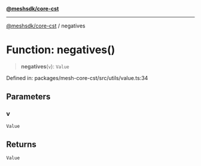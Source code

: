 [**@meshsdk/core-cst**](../README.md)

***

[@meshsdk/core-cst](../globals.md) / negatives

# Function: negatives()

> **negatives**(`v`): `Value`

Defined in: packages/mesh-core-cst/src/utils/value.ts:34

## Parameters

### v

`Value`

## Returns

`Value`
